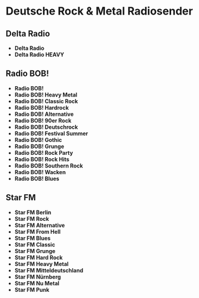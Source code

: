 # Deutsche Rock & Metal Radiosender

## Delta Radio
- **Delta Radio**
- **Delta Radio HEAVY**

## Radio BOB!
- **Radio BOB!**
- **Radio BOB! Heavy Metal**
- **Radio BOB! Classic Rock**
- **Radio BOB! Hardrock**
- **Radio BOB! Alternative**
- **Radio BOB! 90er Rock**
- **Radio BOB! Deutschrock**
- **Radio BOB! Festival Summer**
- **Radio BOB! Gothic**
- **Radio BOB! Grunge**
- **Radio BOB! Rock Party**
- **Radio BOB! Rock Hits**
- **Radio BOB! Southern Rock**
- **Radio BOB! Wacken**
- **Radio BOB! Blues**

## Star FM
- **Star FM Berlin**
- **Star FM Rock**
- **Star FM Alternative**
- **Star FM From Hell**
- **Star FM Blues**
- **Star FM Classic**
- **Star FM Grunge**
- **Star FM Hard Rock**
- **Star FM Heavy Metal**
- **Star FM Mitteldeutschland**
- **Star FM Nürnberg**
- **Star FM Nu Metal**
- **Star FM Punk**
